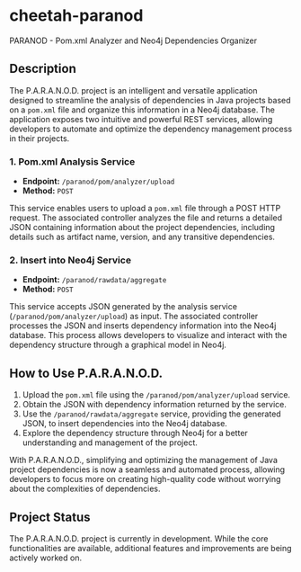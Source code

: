 # cheetah-paranod
PARANOD - Pom.xml Analyzer and Neo4j Dependencies Organizer

## Description

The P.A.R.A.N.O.D. project is an intelligent and versatile application designed to streamline the analysis of dependencies in Java projects based on a `pom.xml` file and organize this information in a Neo4j database. The application exposes two intuitive and powerful REST services, allowing developers to automate and optimize the dependency management process in their projects.

### 1. Pom.xml Analysis Service

- **Endpoint:** `/paranod/pom/analyzer/upload`
- **Method:** `POST`
  
This service enables users to upload a `pom.xml` file through a POST HTTP request. The associated controller analyzes the file and returns a detailed JSON containing information about the project dependencies, including details such as artifact name, version, and any transitive dependencies.

### 2. Insert into Neo4j Service

- **Endpoint:** `/paranod/rawdata/aggregate`
- **Method:** `POST`

This service accepts JSON generated by the analysis service (`/paranod/pom/analyzer/upload`) as input. The associated controller processes the JSON and inserts dependency information into the Neo4j database. This process allows developers to visualize and interact with the dependency structure through a graphical model in Neo4j.

## How to Use P.A.R.A.N.O.D.

1. Upload the `pom.xml` file using the `/paranod/pom/analyzer/upload` service.
2. Obtain the JSON with dependency information returned by the service.
3. Use the `/paranod/rawdata/aggregate` service, providing the generated JSON, to insert dependencies into the Neo4j database.
4. Explore the dependency structure through Neo4j for a better understanding and management of the project.

With P.A.R.A.N.O.D., simplifying and optimizing the management of Java project dependencies is now a seamless and automated process, allowing developers to focus more on creating high-quality code without worrying about the complexities of dependencies.

## Project Status

The P.A.R.A.N.O.D. project is currently in development. While the core functionalities are available, additional features and improvements are being actively worked on.

